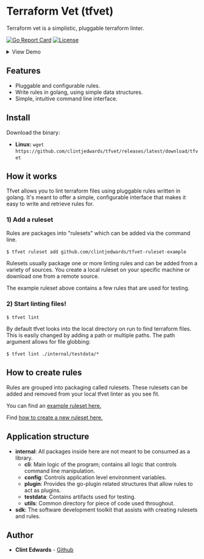 # Terraform Vet (tfvet)

Terraform vet is a simplistic, pluggable terraform linter.

[![Go Report Card](https://goreportcard.com/badge/gojp/goreportcard)](https://goreportcard.com/report/github.com/clintjedwards/tfvet)
[![License](https://img.shields.io/badge/License-MIT-blue.svg)](https://github.com/clintjedwards/tfvet/blob/main/LICENSE)

<details>
<summary>View Demo</summary>

![Demo](demo.gif)

</details>

## Features

- Pluggable and configurable rules.
- Write rules in golang, using simple data structures.
- Simple, intuitive command line interface.

## Install

Download the binary:

- **Linux:** `wget https://github.com/clintjedwards/tfvet/releases/latest/download/tfvet`

## How it works

Tfvet allows you to lint terraform files using pluggable rules written in golang. It's meant to offer
a simple, configurable interface that makes it easy to write and retrieve rules for.

### 1) Add a ruleset

Rules are packages into "rulesets" which can be added via the command line.

`$ tfvet ruleset add github.com/clintjedwards/tfvet-ruleset-example`

Rulesets usually package one or more linting rules and can be added from a variety of sources. You create
a local ruleset on your specific machine or download one from a remote source.

The example ruleset above contains a few rules that are used for testing.

### 2) Start linting files!

`$ tfvet lint`

By default tfvet looks into the local directory on run to find terraform files. This is easily changed by
adding a path or multiple paths. The path argument allows for file globbing:

`$ tfvet lint ./internal/testdata/*`

## How to create rules

Rules are grouped into packaging called rulesets. These rulesets can be added and removed from your local
tfvet linter as you see fit.

You can find an [example ruleset here.](https://github.com/clintjedwards/tfvet-ruleset-example)

Find [how to create a new ruleset here.](sdk/README.md)

## Application structure

- **internal**: All packages inside here are not meant to be consumed as a library.
  - **cli**: Main logic of the program; contains all logic that controls command line manipulation.
  - **config**: Controls application level environment variables.
  - **plugin**: Provides the go-plugin related structures that allow rules to act as plugins.
  - **testdata**: Contains artifacts used for testing.
  - **utils**: Common directory for piece of code used throughout.
- **sdk**: The software development toolkit that assists with creating rulesets and rules.

## Author

- **Clint Edwards** - [Github](https://github.com/clintjedwards)
